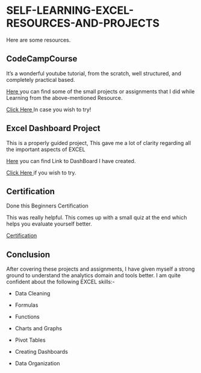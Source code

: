 # SELF-LEARNING-EXCEL-RESOURCES-AND-PROJECTS

Here are some resources.

## CodeCampCourse

It’s a wonderful youtube tutorial, from the scratch, well structured, and completely practical based.

 [Here ](https://medium.com/@dharleen22/self-learning-excel-e78455114f47)you can find some of the small projects or assignments that I did while Learning from the above-mentioned Resource.
 
 [Click Here ](https://www.youtube.com/watch?v=Vl0H-qTclOg&t=7883s) In case you wish to try!
 
 ## Excel Dashboard Project
 
 This is a properly guided project, This gave me a lot of clarity regarding all the important aspects of EXCEL
 
 [Here](https://medium.com/@dharleen22/self-learning-excel-e78455114f47) you can find Link to DashBoard I have created.
 
 [Click Here ](https://www.youtube.com/watch?v=opJgMj1IUrc) if you wish to try.
 
 ## Certification

 Done this Beginners Certification

This was really helpful. This comes up with a small quiz at the end which helps you evaluate yourself better.
 
 [Certification](https://olympus1.mygreatlearning.com/course_certificate/HEKZZIJL)
 
 ## Conclusion
 
After covering these projects and assignments, I have given myself a strong ground to understand the analytics domain and tools better. I am quite confident about the following EXCEL skills:-

* Data Cleaning

* Formulas

* Functions

* Charts and Graphs

* Pivot Tables

* Creating Dashboards

* Data Organization

